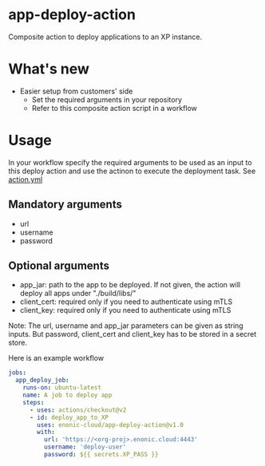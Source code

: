 # app-deploy-action
Composite action to deploy applications to an XP instance.

# What's new

- Easier setup from customers' side
  - Set the required arguments in your repository
  - Refer to this composite action script in a workflow


# Usage

In your workflow specify the required arguments to be used as an input to this deploy action and use the actinon to execute the deployment task. 
See [action.yml](action.yml)

## Mandatory arguments
- url
- username
- password

## Optional arguments
- app_jar: path to the app to be deployed. If not given, the action will deploy all apps under "./build/libs/"
- client_cert: required only if you need to authenticate using mTLS
- client_key: required only if  you need to authenticate using mTLS

Note: The url, username and app_jar parameters can be given as string inputs. But password, client_cert and client_key has to be stored in a secret store. 

Here is an example workflow
```yaml
jobs:
  app_deploy_job:
    runs-on: ubuntu-latest
    name: A job to deploy app
    steps: 
      - uses: actions/checkout@v2
      - id: deploy_app_to_XP
        uses: enonic-cloud/app-deploy-action@v1.0
        with:
          url: 'https://<org-proj>.enonic.cloud:4443'
          username: 'deploy-user'
          password: ${{ secrets.XP_PASS }}
 ```



